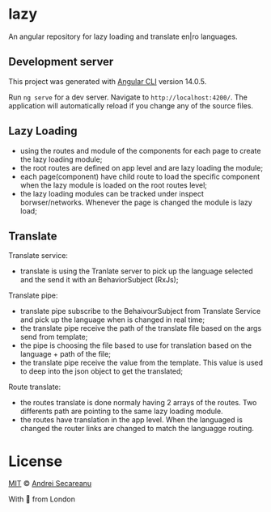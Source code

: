 # lazy
An angular repository for lazy loading and translate en|ro languages.

## Development server

This project was generated with [Angular CLI](https://github.com/angular/angular-cli) version 14.0.5.

Run `ng serve` for a dev server. Navigate to `http://localhost:4200/`. The application will automatically reload if you change any of the source files.

## Lazy Loading
- using the routes and module of the components for each page to create the lazy loading module;
- the root routes are defined on app level and are lazy loading the module;
- each page(component) have child route to load the specific component when the lazy module is loaded on the root routes level;
- the lazy loading modules can be tracked under inspect borwser/networks. Whenever the page is changed the module is lazy load;

## Translate
Translate service:
- translate is using the Tranlate server to pick up the language selected and the send it with an BehaviorSubject (RxJs);

Translate pipe:
- translate pipe subscribe to the BehaivourSubject from Translate Service and pick up the language when is changed in real time;
- the translate pipe receive the path of the translate file based on the args send from template;
- the pipe is choosing the file based to use for translation based on the language + path of the file;
- the translate pipe receive the value from the template. This value is used to deep into the json object to get the translated;

Route translate:
- the routes translate is done normaly having 2 arrays of the routes. Two differents path are pointing to the same lazy loading module.
- the routes have translation in the app level. When the languaged is changed the router links are changed to match the languagge routing.


# License

[MIT](https://github.com/s3c4/angular-ts-math/blob/master/LICENSE) © [Andrei Secareanu](https://github.com/s3c4)

With :blue_heart: from London